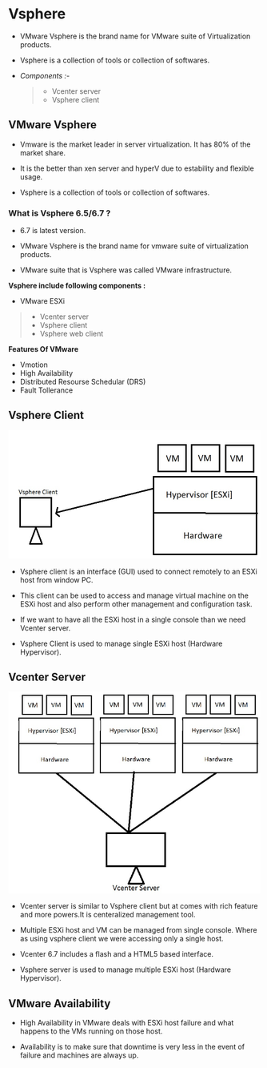 # Vsphere

- VMware Vsphere is the brand name for VMware suite of Virtualization products.

- Vsphere is a collection of tools or collection of softwares.

- *Components :-*
	>- Vcenter server
	>- Vsphere client

## VMware Vsphere

- Vmware is the market leader in server virtualization. It has 80% of the market share.

- It is the better than xen server and hyperV due to estability and flexible usage.

- Vsphere is a collection of tools or collection of softwares.

### What is Vsphere 6.5/6.7 ?

- 6.7 is latest version.

- VMware Vsphere is the brand name for vmware suite of virtualization products.

- VMware suite that is Vsphere was called VMware infrastructure.

**Vsphere include following components :**

- VMware ESXi
>- Vcenter server
>- Vsphere client
>- Vsphere web client

**Features Of VMware**

- Vmotion
- High Availability
- Distributed Resourse Schedular (DRS)
- Fault Tollerance

## Vsphere Client

<img src="Image\client.jpg?raw=true" alt="Vsphere Client">

- Vsphere client is an interface (GUI) used to connect remotely to an ESXi host from window PC.


- This client can be used to access and manage virtual machine on the ESXi host and also perform other management and configuration task.

- If we want to have all the ESXi host in a single console than we need Vcenter server.


- Vsphere Client is used to manage single ESXi host (Hardware Hypervisor).

## Vcenter Server

<img src="Image\server.jpg?raw=true" alt="Vcenter Server">

- Vcenter server is similar to Vsphere client but at comes with rich feature and more powers.It is centeralized management tool.

- Multiple ESXi host and VM can be managed from single console. Where as using vsphere client we were accessing only a single host.

- Vcenter 6.7 includes a flash and a HTML5 based interface.

- Vsphere server is used to manage multiple ESXi host (Hardware Hypervisor).

## VMware Availability

- High Availability in VMware deals with ESXi host failure and what happens to the VMs running on those host.

- Availability is to make sure that downtime is very less in the event of failure and machines are always up.